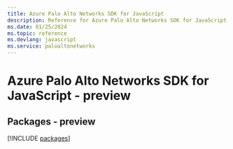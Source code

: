 ```yaml
---
title: Azure Palo Alto Networks SDK for JavaScript
description: Reference for Azure Palo Alto Networks SDK for JavaScript
ms.date: 01/25/2024
ms.topic: reference
ms.devlang: javascript
ms.service: paloaltonetworks
---
```

# Azure Palo Alto Networks SDK for JavaScript - preview
## Packages - preview
[!INCLUDE [packages](palo-alto-networks-index.md)]